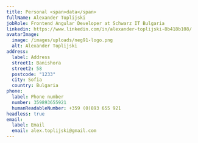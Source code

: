 ```yaml
---
title: Personal <span>data</span>
fullName: Alexander Toplijski
jobRole: Frontend Angular Developer at Schwarz IT Bulgaria
linkedin: https://www.linkedin.com/in/alexander-toplijski-8b418b108/
avatarImage:
  image: /images/uploads/neg91-logo.png
  alt: Alexander Toplijski
address:
  label: Address
  street1: Banishora
  street2: 58
  postcode: "1233"
  city: Sofia
  country: Bulgaria
phone:
  label: Phone number
  number: 359893655921
  humanReadableNumber: +359 (0)893 655 921
headless: true
email:
  label: Email
  email: alex.toplijski@gmail.com
---
```

